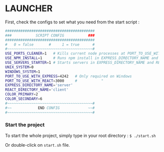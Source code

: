 # LAUNCHER

First, check the configs to set what you need from the start script :

```bash
#########################################
###           SCRIPT CONFIG           ###
#########################################
#   0 = false       #     1 = true      #
#~~~~~~~~~~~~~~~~~~~~~~~~~~~~~~~~~~~~~~~#
USE_PORTS_CLEANER=1   # Kills current node processes at PORT_TO_USE_WITH_EXPRESS and PORT_TO_USE_WITH_REACT before starting servers
USE_NPM_INSTALL=1     # Runs npm install in EXPRESS_DIRECTORY_NAME and REACT_DIRECTORY_NAME
USE_SERVERS_STARTER=1 # Starts servers in EXPRESS_DIRECTORY_NAME and REACT_DIRECTORY_NAME
UNIX_SYSTEM=0
WINDOWS_SYSTEM=1
PORT_TO_USE_WITH_EXPRESS=4242   # Only required on Windows
PORT_TO_USE_WITH_REACT=3000     #           "
EXPRESS_DIRECTORY_NAME='server'
REACT_DIRECTORY_NAME='client'
COLOR_PRIMARY=2
COLOR_SECONDARY=6
#~~~~~~~~~~~~~~~~~~~~~~~~~~~~~~~~~~~~~~~#
#~~            END CONFIG             ~~#
#~~~~~~~~~~~~~~~~~~~~~~~~~~~~~~~~~~~~~~~#
```



### Start the project
To start the whole project, simply type in your root directory :
`$ ./start.sh`

Or double-click on `start.sh` file.
